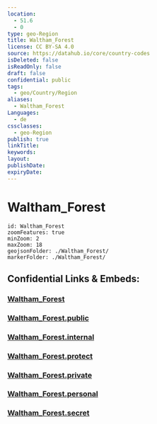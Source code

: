 ```yaml
---
location:
  - 51.6
  - 0
type: geo-Region
title: Waltham_Forest
license: CC BY-SA 4.0
source: https://datahub.io/core/country-codes
isDeleted: false
isReadOnly: false
draft: false
confidential: public
tags:
  - geo/Country/Region
aliases:
  - Waltham_Forest
Languages:
  - de
cssclasses:
  - geo-Region
publish: true
linkTitle:
keywords:
layout:
publishDate:
expiryDate:
---
```


# Waltham_Forest

```leaflet
id: Waltham_Forest
zoomFeatures: true 
minZoom: 2 
maxZoom: 18
geojsonFolder: ./Waltham_Forest/
markerFolder: ./Waltham_Forest/
```


## Confidential Links & Embeds: 

### [Waltham_Forest](/_Standards/Earth/Continent/Europe/Europe~North/UK/England/Regions~England/London,Greater/cities~GreaterLondon/Waltham_Forest.md) 

### [Waltham_Forest.public](/_public/Earth/Continent/Europe/Europe~North/UK/England/Regions~England/London,Greater/cities~GreaterLondon/Waltham_Forest.public.md) 

### [Waltham_Forest.internal](/_internal/Earth/Continent/Europe/Europe~North/UK/England/Regions~England/London,Greater/cities~GreaterLondon/Waltham_Forest.internal.md) 

### [Waltham_Forest.protect](/_protect/Earth/Continent/Europe/Europe~North/UK/England/Regions~England/London,Greater/cities~GreaterLondon/Waltham_Forest.protect.md) 

### [Waltham_Forest.private](/_private/Earth/Continent/Europe/Europe~North/UK/England/Regions~England/London,Greater/cities~GreaterLondon/Waltham_Forest.private.md) 

### [Waltham_Forest.personal](/_personal/Earth/Continent/Europe/Europe~North/UK/England/Regions~England/London,Greater/cities~GreaterLondon/Waltham_Forest.personal.md) 

### [Waltham_Forest.secret](/_secret/Earth/Continent/Europe/Europe~North/UK/England/Regions~England/London,Greater/cities~GreaterLondon/Waltham_Forest.secret.md)

